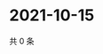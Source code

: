 # 2021-10-15

共 0 条

<!-- BEGIN WEIBO -->
<!-- 最后更新时间 Fri Oct 15 2021 11:08:59 GMT+0800 (China Standard Time) -->

<!-- END WEIBO -->
